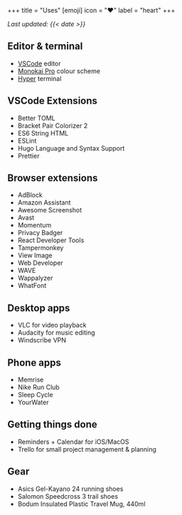 +++
title = "Uses"
[emoji]
	icon = "❤️"
	label = "heart"
+++

*Last updated: {{< date >}}*

## Editor & terminal

* [VSCode](https://code.visualstudio.com/) editor
* [Monokai Pro](https://www.monokai.pro/) colour scheme
* [Hyper](https://hyper.is/) terminal

## VSCode Extensions
* Better TOML
* Bracket Pair Colorizer 2
* ES6 String HTML
* ESLint
* Hugo Language and Syntax Support
* Prettier

## Browser extensions
* AdBlock
* Amazon Assistant
* Awesome Screenshot
* Avast
* Momentum
* Privacy Badger
* React Developer Tools
* Tampermonkey
* View Image
* Web Developer
* WAVE
* Wappalyzer
* WhatFont

## Desktop apps

* VLC for video playback
* Audacity for music editing
* Windscribe VPN

## Phone apps

* Memrise
* Nike Run Club
* Sleep Cycle
* YourWater

## Getting things done

* Reminders + Calendar for iOS/MacOS
* Trello for small project management & planning

## Gear

* Asics Gel-Kayano 24 running shoes
* Salomon Speedcross 3 trail shoes
* Bodum Insulated Plastic Travel Mug, 440ml
